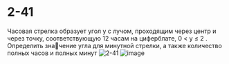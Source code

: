 # 2-41
Часовая стрелка образует угол y с лучом, проходящим через центр и через 
точку, соответствующую 12 часам на циферблате, 0 < y ≤ 2 . Определить значение угла для минутной стрелки, а также количество полных часов и полных 
минут
![2-41](https://user-images.githubusercontent.com/116034877/218997593-28f01173-e6e5-44e3-9348-e97de57ba985.PNG)
![image](https://user-images.githubusercontent.com/116034877/218998642-b1e73209-5c93-44c2-9e09-ef277a461058.png)


